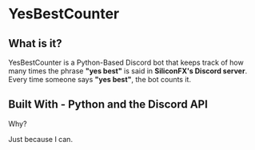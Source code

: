 
# YesBestCounter 

 ## What is it?
  YesBestCounter is a Python-Based Discord bot that keeps track of how many times the phrase **"yes best"** is said in **SiliconFX's Discord server**. Every time someone says **"yes best"**, the bot counts it.

 ## Built With - **Python** and  the **Discord API** 
  Why?

 Just because I can.
  

